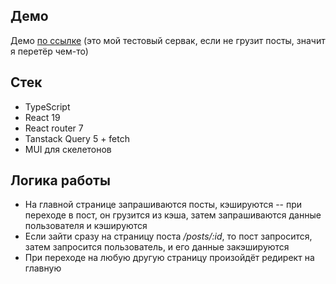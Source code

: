 ## Демо

Демо [по ссылке](http://89.169.142.163/) (это мой тестовый сервак, если не грузит посты, значит я перетёр чем-то)

## Стек

- TypeScript
- React 19
- React router 7
- Tanstack Query 5 + fetch
- MUI для скелетонов

## Логика работы

- На главной странице запрашиваются посты, кэшируются
  -- при переходе в пост, он грузится из кэша, затем запрашиваются данные пользователя и кэшируются
- Если зайти сразу на страницу поста _/posts/:id_, то пост запросится, затем запросится пользователь, и его данные закэшируются
- При переходе на любую другую страницу произойдёт редирект на главную
